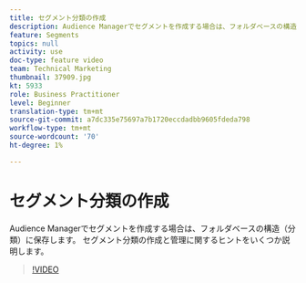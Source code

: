 ```yaml
---
title: セグメント分類の作成
description: Audience Managerでセグメントを作成する場合は、フォルダベースの構造（分類）に保存します。 セグメント分類の作成と管理に関するヒントをいくつか説明します。
feature: Segments
topics: null
activity: use
doc-type: feature video
team: Technical Marketing
thumbnail: 37909.jpg
kt: 5933
role: Business Practitioner
level: Beginner
translation-type: tm+mt
source-git-commit: a7dc335e75697a7b1720eccdadbb9605fdeda798
workflow-type: tm+mt
source-wordcount: '70'
ht-degree: 1%

---
```



# セグメント分類の作成

Audience Managerでセグメントを作成する場合は、フォルダベースの構造（分類）に保存します。 セグメント分類の作成と管理に関するヒントをいくつか説明します。

>[!VIDEO](https://video.tv.adobe.com/v/37909/?quality=12&learn=on)
